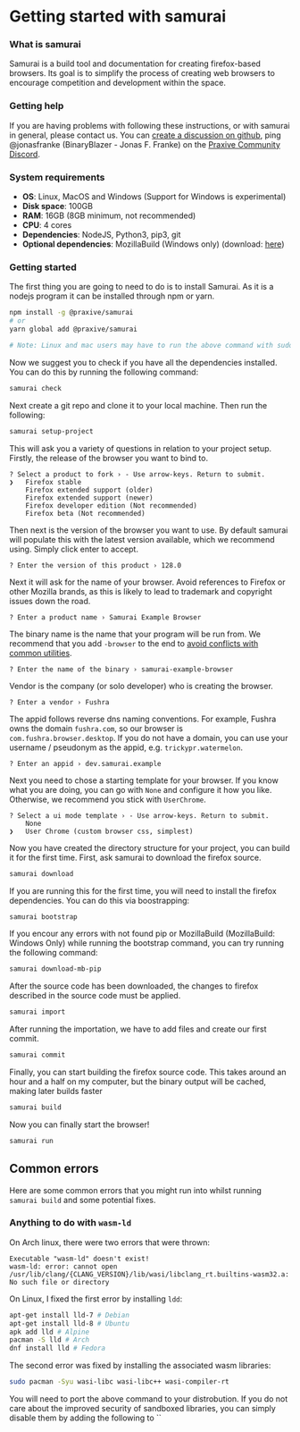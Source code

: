 # Getting started with samurai

### What is samurai

Samurai is a build tool and documentation for creating firefox-based browsers. Its goal is to simplify the process of creating web browsers to encourage competition and development within the space.

### Getting help

If you are having problems with following these instructions, or with samurai in general, please contact us. You can [create a discussion on github](https://github.com/PraxiveSoftware/samurai/discussions/new), ping @jonasfranke (BinaryBlazer - Jonas F. Franke) on the [Praxive Community Discord](https://discord.gg/praxive).

### System requirements

- **OS**: Linux, MacOS and Windows (Support for Windows is experimental)
- **Disk space**: 100GB
- **RAM**: 16GB (8GB minimum, not recommended)
- **CPU**: 4 cores
- **Dependencies**: NodeJS, Python3, pip3, git
- **Optional dependencies**: MozillaBuild (Windows only) (download: [here](https://ftp.mozilla.org/pub/mozilla/libraries/win32/MozillaBuildSetup-Latest.exe))

### Getting started

The first thing you are going to need to do is to install Samurai. As it is a nodejs program it can be installed through npm or yarn.

```sh
npm install -g @praxive/samurai
# or
yarn global add @praxive/samurai

# Note: Linux and mac users may have to run the above command with sudo
```

Now we suggest you to check if you have all the dependencies installed. You can do this by running the following command:

```sh
samurai check
```

Next create a git repo and clone it to your local machine. Then run the following:

```sh
samurai setup-project
```

This will ask you a variety of questions in relation to your project setup. Firstly, the release of the browser you want to bind to.

```
? Select a product to fork › - Use arrow-keys. Return to submit.
❯   Firefox stable
    Firefox extended support (older)
    Firefox extended support (newer)
    Firefox developer edition (Not recommended)
    Firefox beta (Not recommended)
```

Then next is the version of the browser you want to use. By default samurai will populate this with the latest version available, which we recommend using. Simply click enter to accept.

```
? Enter the version of this product › 128.0
```

Next it will ask for the name of your browser. Avoid references to Firefox or other Mozilla brands, as this is likely to lead to trademark and copyright issues down the road.

```
? Enter a product name › Samurai Example Browser
```

The binary name is the name that your program will be run from. We recommend that you add `-browser` to the end to [avoid conflicts with common utilities](https://github.com/dothq/browser/issues/604).

```
? Enter the name of the binary › samurai-example-browser
```

Vendor is the company (or solo developer) who is creating the browser.

```
? Enter a vendor › Fushra
```

The appid follows reverse dns naming conventions. For example, Fushra owns the domain `fushra.com`, so our browser is `com.fushra.browser.desktop`. If you do not have a domain, you can use your username / pseudonym as the appid, e.g. `trickypr.watermelon`.

```
? Enter an appid › dev.samurai.example
```

Next you need to chose a starting template for your browser. If you know what you are doing, you can go with `None` and configure it how you like. Otherwise, we recommend you stick with `UserChrome`.

```
? Select a ui mode template › - Use arrow-keys. Return to submit.
    None
❯   User Chrome (custom browser css, simplest)
```

Now you have created the directory structure for your project, you can build it for the first time. First, ask samurai to download the firefox source.

```sh
samurai download
```

If you are running this for the first time, you will need to install the firefox dependencies. You can do this via boostrapping:

```sh
samurai bootstrap
```

If you encour any errors with not found pip or MozillaBuild (MozillaBuild: Windows Only) while running the bootstrap command, you can try running the following command:

```sh
samurai download-mb-pip
```

After the source code has been downloaded, the changes to firefox described in the source code must be applied.

```sh
samurai import
```

After running the importation, we have to add files and create our first commit.

```sh
samurai commit
```

Finally, you can start building the firefox source code. This takes around an hour and a half on my computer, but the binary output will be cached, making later builds faster

```sh
samurai build
```

Now you can finally start the browser!

```sh
samurai run
```

## Common errors

Here are some common errors that you might run into whilst running `samurai build` and some potential fixes.

### Anything to do with `wasm-ld`

On Arch linux, there were two errors that were thrown:

```
Executable "wasm-ld" doesn't exist!
wasm-ld: error: cannot open /usr/lib/clang/{CLANG_VERSION}/lib/wasi/libclang_rt.builtins-wasm32.a: No such file or directory
```

On Linux, I fixed the first error by installing `ldd`:

```sh
apt-get install lld-7 # Debian
apt-get install lld-8 # Ubuntu
apk add lld # Alpine
pacman -S lld # Arch
dnf install lld # Fedora
```

The second error was fixed by installing the associated wasm libraries:

```sh
sudo pacman -Syu wasi-libc wasi-libc++ wasi-compiler-rt
```

You will need to port the above command to your distrobution. If you do not care about the improved security of sandboxed libraries, you can simply disable them by adding the following to ``
